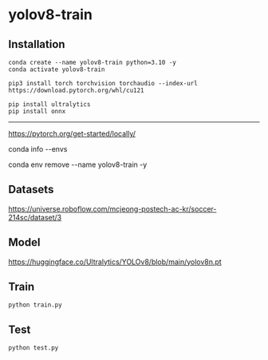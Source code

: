 # yolov8-train

## Installation

```
conda create --name yolov8-train python=3.10 -y
conda activate yolov8-train

pip3 install torch torchvision torchaudio --index-url https://download.pytorch.org/whl/cu121

pip install ultralytics
pip install onnx
```

---

https://pytorch.org/get-started/locally/

conda info --envs

conda env remove --name yolov8-train -y

## Datasets

https://universe.roboflow.com/mcjeong-postech-ac-kr/soccer-214sc/dataset/3

## Model

https://huggingface.co/Ultralytics/YOLOv8/blob/main/yolov8n.pt

## Train

```
python train.py
```

## Test

```
python test.py
```
